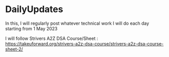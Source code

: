 # DailyUpdates
In this, I will regularly post whatever technical work I will do each day starting from 1 May 2023

I will follow Strivers A2Z DSA Course/Sheet
: https://takeuforward.org/strivers-a2z-dsa-course/strivers-a2z-dsa-course-sheet-2/
